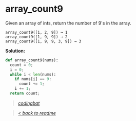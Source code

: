 # array_count9

Given an array of ints, return the number of 9's in the array.

```
array_count9([1, 2, 9]) → 1
array_count9([1, 9, 9]) → 2
array_count9([1, 9, 9, 3, 9]) → 3
```

**Solution:**

```python
def array_count9(nums):
  count = 0;
  i = 0;
  while i < len(nums):
    if nums[i] == 9:
      count += 1;
    i += 1;
  return count;
```

> _[codingbat](https://codingbat.com/prob/p166170)_

> [< _back to readme_](FINDREPLACEREADME)